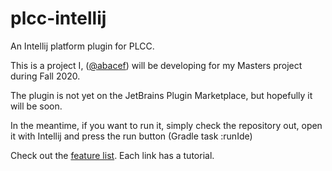 # plcc-intellij
An Intellij platform plugin for PLCC.

This is a project I, ([@abacef](https://github.com/abacef)) will be developing for my Masters project during Fall 2020.

The plugin is not yet on the JetBrains Plugin Marketplace, but hopefully it will be soon.

In the meantime, if you want to run it, simply check the repository out, open it with Intellij and press the run button (Gradle task :runIde)

Check out the [feature list](https://github.com/ourPLCC/plcc-intellij/wiki/Feature-List). Each link has a tutorial.
